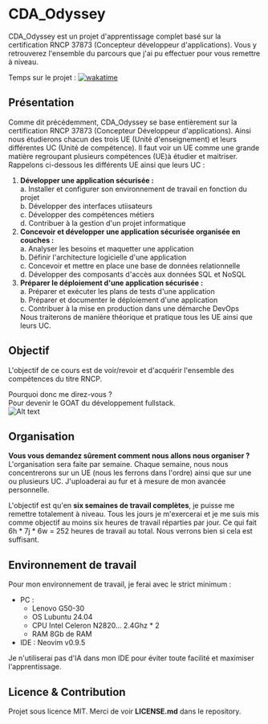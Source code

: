 # CDA_Odyssey  
CDA_Odyssey est un projet d'apprentissage complet basé sur la certification RNCP 37873 (Concepteur développeur d'applications). Vous y retrouverez l'ensemble du parcours que j'ai pu effectuer pour vous remettre à niveau.  
  
Temps sur le projet : [![wakatime](https://wakatime.com/badge/user/bd983427-c491-4a42-8cb8-c95de187e70a/project/7875316b-8c80-4eef-a0f0-64188d1cfe20.svg)](https://wakatime.com/badge/user/bd983427-c491-4a42-8cb8-c95de187e70a/project/7875316b-8c80-4eef-a0f0-64188d1cfe20)  
  
## Présentation  
Comme dit précédemment, CDA_Odyssey se base entièrement sur la certification RNCP 37873 (Concepteur Développeur d'applications). Ainsi nous étudierons chacun des trois UE (Unité d'enseignement) et leurs différentes UC (Unité de compétence). Il faut voir un UE comme une grande matière regroupant plusieurs compétences (UE)à étudier et maitriser.  
Rappelons ci-dessous les différents UE ainsi que leurs UC :  
1. **Développer une application sécurisée :**  
  a. Installer et configurer son environnement de travail en fonction du projet  
  b. Développer des interfaces utiisateurs  
  c. Développer des compétences métiers  
  d. Contribuer à la gestion d'un projet informatique  
2. **Concevoir et développer une application sécurisée organisée en couches :**  
  a. Analyser les besoins et maquetter une application  
  b. Définir l'architecture logicielle d'une application  
  c. Concevoir et mettre en place une base de données relationnelle  
  d. Développer des composants d'accès aux données SQL et NoSQL  
3. **Préparer le déploiement d'une application sécurisée :**  
  a. Préparer et exécuter les plans de tests d'une application  
  b. Préparer et documenter le déploiement d'une application  
  c. Contribuer à la mise en production dans une démarche DevOps  
Nous traiterons de manière théorique et pratique tous les UE ainsi que leurs UC. 
  

## Objectif  
L'objectif de ce cours est de voir/revoir et d'acquérir l'ensemble des compétences du titre RNCP.  
  
Pourquoi donc me direz-vous ?  
Pour devenir le GOAT du développement fullstack.  
![Alt text](https://media1.giphy.com/media/v1.Y2lkPTc5MGI3NjExN3I5dHkxYTQ0d3liZGhvb2JkYnhwNmNrZHQzNnljMnF6cmF3ZjNtcSZlcD12MV9pbnRlcm5hbF9naWZfYnlfaWQmY3Q9Zw/LQtdkTolIp4zeRUHqD/giphy.gif)  
  
## Organisation  
**Vous vous demandez sûrement comment nous allons nous organiser ?**   
L'organisation sera faite par semaine. Chaque semaine, nous nous concentrerons sur un UE (nous les ferrons dans l'ordre) ainsi que sur une ou plusieurs UC. J'uploaderai au fur et à mesure de mon avancée personnelle.  
  
L'objectif est qu'en **six semaines de travail complètes**, je puisse me remettre totalement à niveau. Tous les jours je m'exercerai et je me suis mis comme objectif au moins six heures de travail réparties par jour. Ce qui fait 6h * 7j * 6w = 252 heures de travail au total. Nous verrons bien si cela est suffisant.
  
## Environnement de travail  
Pour mon environnement de travail, je ferai avec le strict minimum :  
- PC :  
  - Lenovo G50-30  
  - OS Lubuntu 24.04    
  - CPU Intel Celeron N2820... 2.4Ghz * 2    
  - RAM 8Gb de RAM  
- IDE : Neovim v0.9.5  
  
Je n'utiliserai pas d'IA dans mon IDE pour éviter toute facilité et maximiser l'apprentissage.  
  
## Licence & Contribution  
Projet sous licence MIT. Merci de voir **LICENSE.md** dans le repository.  
